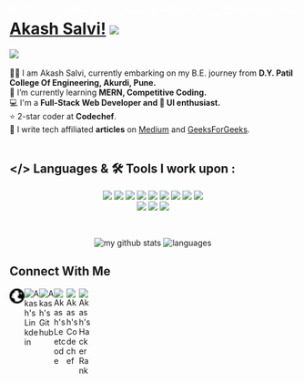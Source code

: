 # ![](Hello(1).gif)[Akash Salvi!](https://github.com/Akash-Salvi) <img src="https://raw.githubusercontent.com/MartinHeinz/MartinHeinz/master/wave.gif" width="30px">

<img src="https://user-images.githubusercontent.com/61380295/114661349-7606dc80-9d14-11eb-91da-dd50bc8ea215.png" height="auto" width="1000px">

👨‍🎓 I am Akash Salvi, currently embarking on my B.E. journey from **D.Y. Patil College Of Engineering, Akurdi, Pune.** <br/>
🌱 I’m currently learning **MERN, Competitive Coding.**<br />
💻 I'm a **Full-Stack Web Developer and 📱 UI enthusiast.**<br/>
⭐️ 2-star coder at **Codechef**.  <br/>
📝 I write tech affiliated **articles** on <a href="https://medium.com/@akashnov100">Medium</a> and <a href="https://auth.geeksforgeeks.org/user/akash_salvi/profile">GeeksForGeeks</a>. <br/>
<br />


## </> Languages & 🛠 Tools I work upon :

<p align="center">
<img src="https://img.shields.io/badge/c++%20-%2300599C.svg?&style=for-the-badge&logo=c%2B%2B&logoColor=white">   <img src="https://img.shields.io/badge/python%20-%2314354C.svg?&style=for-the-badge&logo=python&logoColor=FFD43B">   <img src="https://img.shields.io/badge/html5%20-%23E34F26.svg?&style=for-the-badge&logo=html5&logoColor=white">   <img src="https://img.shields.io/badge/css3%20-%231572B6.svg?&style=for-the-badge&logo=css3&logoColor=white">   <img src="https://img.shields.io/badge/bootstrap%20-%23563D7C.svg?&style=for-the-badge&logo=bootstrap&logoColor=white">   <img src="https://img.shields.io/badge/javascript%20-%23323330.svg?&style=for-the-badge&logo=javascript&logoColor=%23F7DF1E">  <img src="https://img.shields.io/badge/react%20-%2320232a.svg?&style=for-the-badge&logo=react&logoColor=%2361DAFB">   <img src="https://img.shields.io/badge/mysql%20-%2300599C.svg?&style=for-the-badge&logo=mysql&logoColor=white">   <img src="https://img.shields.io/badge/git%20-%23F05033.svg?&style=for-the-badge&logo=git&logoColor=white"/> <br> <img src="https://img.shields.io/badge/sublime text%20-%2320232a.svg?&style=for-the-badge&logo=sublime-text&logoColor=FF9800">   <img src="http://img.shields.io/badge/-VS%20Code-000000?style=for-the-badge&logo=Visual-studio-code&logoColor=blue">   <img src="http://img.shields.io/badge/github-000000?style=for-the-badge&logo=github&logoColor=white">   
</p>


<br>
<p align="center">
<img src="https://github-readme-stats.vercel.app/api?username=akash-salvi&&show_icons=true&title_color=00c3ff&icon_color=ee0979&text_color=00c3ff&bg_color=191919" alt="my github stats" width="420">&nbsp;<img src="https://github-readme-stats.vercel.app/api/top-langs/?username=akash-salvi&layout=compact&title_color=00c3ff&text_color=00c3ff&bg_color=191919" alt="languages" height="165">
</p> 

## Connect With Me
  <a href="https://akash-salvi.github.io/">
    <img align="left" alt="Akash's Portfolio" width="26px" src="https://raw.githubusercontent.com/iconic/open-iconic/master/svg/globe.svg" />
  </a>
  <a href="https://www.linkedin.com/in/akash-salvi-30327217b/">
    <img align="left" alt="Akash's Linkdein" width="26px" src="https://cdn.jsdelivr.net/npm/simple-icons@v3/icons/linkedin.svg" />
  </a>
  <a href="https://github.com/Akash-Salvi">
    <img align="left" alt="Akash's Github" width="26px" src="https://cdn.jsdelivr.net/npm/simple-icons@v3/icons/github.svg" />
  </a>
  
  <a href="https://leetcode.com/akashnov100/">
    <img align="left" alt="Akash's Leetcode" width="22px" src="https://cdn.jsdelivr.net/npm/simple-icons@v3/icons/leetcode.svg" />
  </a>    
  <a href="https://www.codechef.com/users/shaggy420">
    <img align="left" alt="Akash's Codechef" width="22px" src="https://cdn.jsdelivr.net/npm/simple-icons@v3/icons/codechef.svg" />
  </a>     
  <a href="https://www.hackerrank.com/akashsalvi21">
    <img align="left" alt="Akash's HackerRank" width="22px" src="https://cdn.jsdelivr.net/npm/simple-icons@v3/icons/hackerrank.svg" />
  </a>
  <br />

